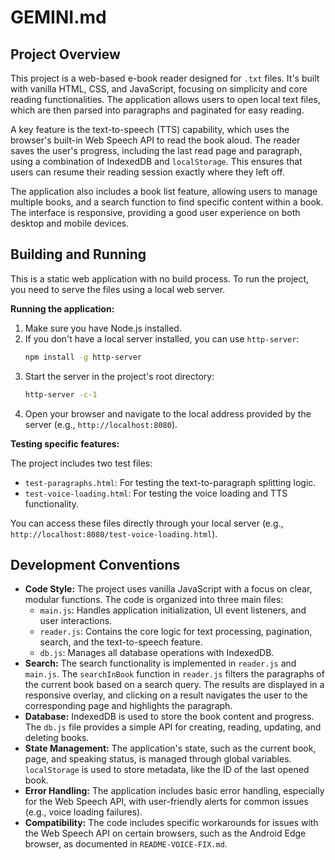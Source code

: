# GEMINI.md

## Project Overview

This project is a web-based e-book reader designed for `.txt` files. It's built with vanilla HTML, CSS, and JavaScript, focusing on simplicity and core reading functionalities. The application allows users to open local text files, which are then parsed into paragraphs and paginated for easy reading.

A key feature is the text-to-speech (TTS) capability, which uses the browser's built-in Web Speech API to read the book aloud. The reader saves the user's progress, including the last read page and paragraph, using a combination of IndexedDB and `localStorage`. This ensures that users can resume their reading session exactly where they left off.

The application also includes a book list feature, allowing users to manage multiple books, and a search function to find specific content within a book. The interface is responsive, providing a good user experience on both desktop and mobile devices.

## Building and Running

This is a static web application with no build process. To run the project, you need to serve the files using a local web server.

**Running the application:**

1.  Make sure you have Node.js installed.
2.  If you don't have a local server installed, you can use `http-server`:
    ```bash
    npm install -g http-server
    ```
3.  Start the server in the project's root directory:
    ```bash
    http-server -c-1
    ```
4.  Open your browser and navigate to the local address provided by the server (e.g., `http://localhost:8080`).

**Testing specific features:**

The project includes two test files:

*   `test-paragraphs.html`: For testing the text-to-paragraph splitting logic.
*   `test-voice-loading.html`: For testing the voice loading and TTS functionality.

You can access these files directly through your local server (e.g., `http://localhost:8080/test-voice-loading.html`).

## Development Conventions

*   **Code Style:** The project uses vanilla JavaScript with a focus on clear, modular functions. The code is organized into three main files:
    *   `main.js`: Handles application initialization, UI event listeners, and user interactions.
    *   `reader.js`: Contains the core logic for text processing, pagination, search, and the text-to-speech feature.
    *   `db.js`: Manages all database operations with IndexedDB.
*   **Search:** The search functionality is implemented in `reader.js` and `main.js`. The `searchInBook` function in `reader.js` filters the paragraphs of the current book based on a search query. The results are displayed in a responsive overlay, and clicking on a result navigates the user to the corresponding page and highlights the paragraph.
*   **Database:** IndexedDB is used to store the book content and progress. The `db.js` file provides a simple API for creating, reading, updating, and deleting books.
*   **State Management:** The application's state, such as the current book, page, and speaking status, is managed through global variables. `localStorage` is used to store metadata, like the ID of the last opened book.
*   **Error Handling:** The application includes basic error handling, especially for the Web Speech API, with user-friendly alerts for common issues (e.g., voice loading failures).
*   **Compatibility:** The code includes specific workarounds for issues with the Web Speech API on certain browsers, such as the Android Edge browser, as documented in `README-VOICE-FIX.md`.

